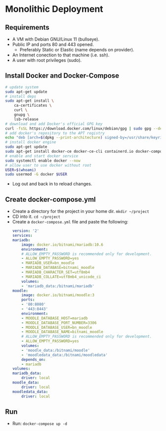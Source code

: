 # Monolithic Deployment

## Requirements
- A VM with Debian GNU/Linux 11 (bullseye).
- Public IP and ports 80 and 443 opened.
    - Preferably Static or Elastic (name depends on provider).
- An Internet conection to that machine (i.e. ssh).
- A user with root privileges (sudo).

## Install Docker and Docker-Compose
```bash
# update system
sudo apt-get update
# install deps
sudo apt-get install \
    ca-certificates \
    curl \
    gnupg \
    lsb-release
# download and add Docker's official GPG key
curl -fsSL https://download.docker.com/linux/debian/gpg | sudo gpg --dearmor -o /usr/share/keyrings/docker-archive-keyring.gpg
# add docker's repository to the APT registry
echo "deb [arch=$(dpkg --print-architecture) signed-by=/usr/share/keyrings/docker-archive-keyring.gpg] https://download.docker.com/linux/debian $(lsb_release -cs) stable" | sudo tee /etc/apt/sources.list.d/docker.list > /dev/null
# install docker engine
sudo apt-get update
sudo apt-get install docker-ce docker-ce-cli containerd.io docker-compose
# enable and start docker service
sudo systemctl enable docker --now
# allow user to use docker without root
USER=$(whoami)
sudo usermod -G docker $USER
```
- Log out and back in to reload changes.

## Create docker-compose.yml
- Create a directory for the project in your home dir. `mkdir ~/project`
- CD into it. `cd ~/project`
- Create a `docker-compose.yml` file and paste the following:
    ```yml
    version: '2'
    services:
    mariadb:
        image: docker.io/bitnami/mariadb:10.6
        environment:
        # ALLOW_EMPTY_PASSWORD is recommended only for development.
        - ALLOW_EMPTY_PASSWORD=yes
        - MARIADB_USER=bn_moodle
        - MARIADB_DATABASE=bitnami_moodle
        - MARIADB_CHARACTER_SET=utf8mb4
        - MARIADB_COLLATE=utf8mb4_unicode_ci
        volumes:
        - 'mariadb_data:/bitnami/mariadb'
    moodle:
        image: docker.io/bitnami/moodle:3
        ports:
        - '80:8080'
        - '443:8443'
        environment:
        - MOODLE_DATABASE_HOST=mariadb
        - MOODLE_DATABASE_PORT_NUMBER=3306
        - MOODLE_DATABASE_USER=bn_moodle
        - MOODLE_DATABASE_NAME=bitnami_moodle
        # ALLOW_EMPTY_PASSWORD is recommended only for development.
        - ALLOW_EMPTY_PASSWORD=yes
        volumes:
        - 'moodle_data:/bitnami/moodle'
        - 'moodledata_data:/bitnami/moodledata'
        depends_on:
        - mariadb
    volumes:
    mariadb_data:
        driver: local
    moodle_data:
        driver: local
    moodledata_data:
        driver: local
    ```

## Run
- Run: `docker-compose up -d`
